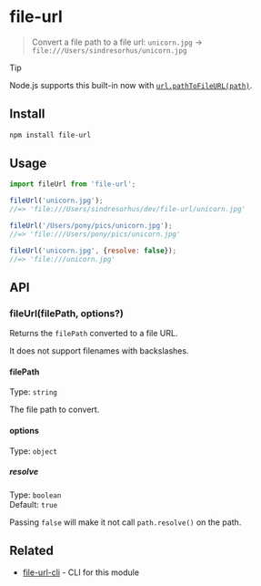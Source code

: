 # file-url

> Convert a file path to a file url: `unicorn.jpg` → `file:///Users/sindresorhus/unicorn.jpg`

> [!TIP]
> Node.js supports this built-in now with [`url.pathToFileURL(path)`](https://nodejs.org/api/url.html#urlpathtofileurlpath).

## Install

```sh
npm install file-url
```

## Usage

```js
import fileUrl from 'file-url';

fileUrl('unicorn.jpg');
//=> 'file:///Users/sindresorhus/dev/file-url/unicorn.jpg'

fileUrl('/Users/pony/pics/unicorn.jpg');
//=> 'file:///Users/pony/pics/unicorn.jpg'

fileUrl('unicorn.jpg', {resolve: false});
//=> 'file:///unicorn.jpg'
```

## API

### fileUrl(filePath, options?)

Returns the `filePath` converted to a file URL.

It does not support filenames with backslashes.

#### filePath

Type: `string`

The file path to convert.

#### options

Type: `object`

##### resolve

Type: `boolean`\
Default: `true`

Passing `false` will make it not call `path.resolve()` on the path.

## Related

- [file-url-cli](https://github.com/sindresorhus/file-url-cli) - CLI for this module
